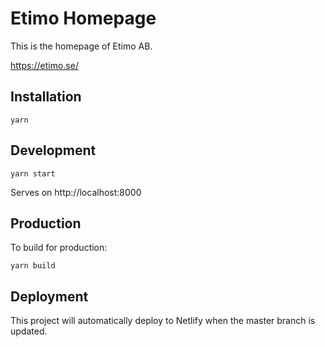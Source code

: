 # Etimo Homepage

This is the homepage of Etimo AB.

https://etimo.se/

## Installation

```
yarn
```

## Development

```
yarn start
```

Serves on http://localhost:8000

## Production

To build for production:

```
yarn build
```

## Deployment

This project will automatically deploy to Netlify when the master branch is updated.

